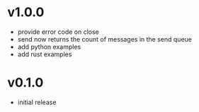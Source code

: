 # v1.0.0

- provide error code on close
- send now returns the count of messages in the send queue
- add python examples
- add rust examples

# v0.1.0

- initial release
